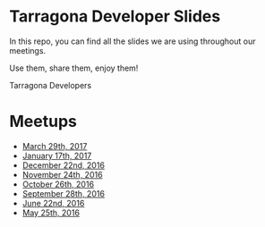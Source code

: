 # Tarragona Developer Slides

In this repo, you can find all the slides we are using throughout
our meetings.

Use them, share them, enjoy them!

Tarragona Developers

# Meetups

- [March 29th, 2017](http://tgndevs.github.io/slides/meetups/20170329)
- [January 17th, 2017](http://tgndevs.github.io/slides/meetups/20170117)
- [December 22nd, 2016](http://tgndevs.github.io/slides/meetups/20161222)
- [November 24th, 2016](http://tgndevs.github.io/slides/meetups/20161124)
- [October 26th, 2016](http://tgndevs.github.io/slides/meetups/20161026)
- [September 28th, 2016](http://tgndevs.github.io/slides/meetups/20160928)
- [June 22nd, 2016](http://tgndevs.github.io/slides/meetups/20160622)
- [May 25th, 2016](http://tgndevs.github.io/slides/meetups/20160525)
